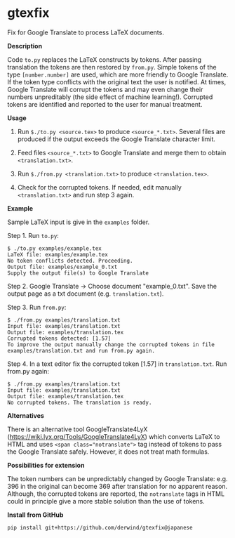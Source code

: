 # gtexfix

Fix for Google Translate to process LaTeX documents.

**Description**

Code ``to.py`` replaces the LaTeX constructs by tokens. After passing translation the tokens are then restored by ``from.py``. Simple tokens 
of the type ``[number.number]`` are used, which are more friendly to Google Translate. If the token type conflicts with the original text the user is notified. At times, Google Translate will corrupt the tokens and may even change their numbers unpreditably (the side effect of machine learning!). Corrupted tokens are identified and reported to the user for manual treatment.

**Usage**

1. Run ``$./to.py <source.tex>`` to produce ``<source_*.txt>``. Several files are produced if the output exceeds the Google Translate character limit.

2. Feed files ``<source_*.txt>`` to Google Translate and merge them to obtain ``<translation.txt>``.

3. Run ``$./from.py <translation.txt>`` to produce ``<translation.tex>``.

4. Check for the corrupted tokens. If needed, edit manually ``<translation.txt>`` and run step 3 again. 

**Example**

Sample LaTeX input is give in the ``examples`` folder. 

Step 1. Run ``to.py``:
 
	$ ./to.py examples/example.tex
	LaTeX file: examples/example.tex
	No token conflicts detected. Proceeding.
	Output file: examples/example_0.txt
	Supply the output file(s) to Google Translate

Step 2. Google Translate -> Choose document "example_0.txt". Save the output page as a txt document (e.g. ``translation.txt``).

Step 3. Run ``from.py``:

	$ ./from.py examples/translation.txt 
    Input file: examples/translation.txt
    Output file: examples/translation.tex
    Corrupted tokens detected: [1.57] 
    To improve the output manually change the corrupted tokens in file examples/translation.txt and run from.py again.

Step 4. In a text editor fix the corrupted token [1.57] in ``translation.txt``. Run from.py again:

	$ ./from.py examples/translation.txt 
    Input file: examples/translation.txt
    Output file: examples/translation.tex
    No corrupted tokens. The translation is ready.

**Alternatives**

There is an alternative tool GoogleTranslate4LyX (https://wiki.lyx.org/Tools/GoogleTranslate4LyX) which converts LaTeX to HTML and uses ``<span class="notranslate">`` tag instead of tokens to pass the Google Translate safely. However, it does not treat math formulas.

**Possibilities for extension**

The token numbers can be unpredictably changed by Google Translate: e.g. 396 in the original can become 369 after translation for no apparent reason. Although, the corrupted tokens are reported, the ``notranslate`` tags in HTML could in principle give a more stable solution than the use of tokens.

**Install from GitHub**

```sh
pip install git+https://github.com/derwind/gtexfix@japanese
```
